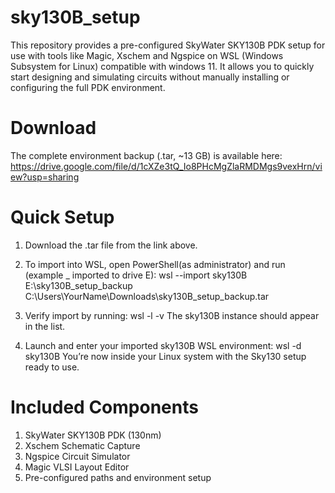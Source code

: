 # sky130B_setup
This repository provides a pre-configured SkyWater SKY130B PDK setup for use with tools like Magic, Xschem and Ngspice on WSL (Windows Subsystem for Linux) compatible with windows 11. It allows you to quickly start designing and simulating circuits without manually installing or configuring the full PDK environment.

# Download
The complete environment backup (.tar, ~13 GB) is available here:
https://drive.google.com/file/d/1cXZe3tQ_Io8PHcMgZlaRMDMgs9vexHrn/view?usp=sharing

# Quick Setup
1) Download the .tar file from the link above.

2) To import into WSL, open PowerShell(as administrator) and run (example _ imported to drive E):
                 wsl --import sky130B E:\sky130B_setup_backup C:\Users\YourName\Downloads\sky130B_setup_backup.tar

3) Verify import by running:
                 wsl -l -v
The sky130B instance should appear in the list.

4) Launch and enter your imported sky130B WSL environment:
                 wsl -d sky130B
You’re now inside your Linux system with the Sky130 setup ready to use.

# Included Components
1) SkyWater SKY130B PDK (130nm)
2) Xschem Schematic Capture
3) Ngspice Circuit Simulator
4) Magic VLSI Layout Editor
5) Pre-configured paths and environment setup

